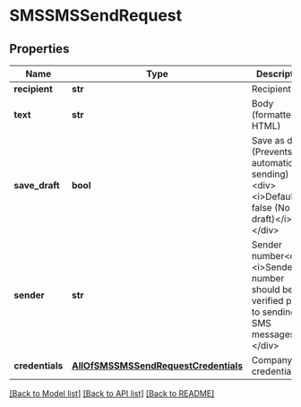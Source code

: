 # SMSSMSSendRequest

## Properties
Name | Type | Description | Notes
------------ | ------------- | ------------- | -------------
**recipient** | **str** | Recipient | 
**text** | **str** | Body (formatted as HTML) | 
**save_draft** | **bool** | Save as draft? (Prevents automatic sending)&lt;div&gt;&lt;i&gt;Defaults to false (No draft)&lt;/i&gt;&lt;/div&gt; | [optional] 
**sender** | **str** | Sender number&lt;div&gt;&lt;i&gt;Sender number should be verified prior to sending SMS messages&lt;/i&gt;&lt;/div&gt; | [optional] 
**credentials** | [**AllOfSMSSMSSendRequestCredentials**](AllOfSMSSMSSendRequestCredentials.md) | Company API credentials | 

[[Back to Model list]](../README.md#documentation-for-models) [[Back to API list]](../README.md#documentation-for-api-endpoints) [[Back to README]](../README.md)

